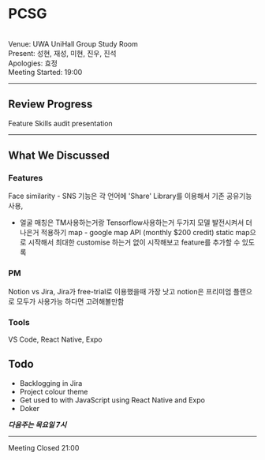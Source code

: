 # PCSG
<br>Venue: UWA UniHall Group Study Room
<br>Present: 성현, 재성, 미현, 진우, 진석
<br>Apologies: 효정
<br>Meeting Started: 19:00 

___

## Review Progress
Feature Skills audit presentation

--- 

## What We Discussed
### Features
Face similarity - SNS 기능은 각 언어에 'Share' Library를 이용해서 기존 공유기능 사용, 
+ 얼굴 매칭은 TM사용하는거랑 Tensorflow사용하는거 두가지 모델 발전시켜서 더 나은거 적용하기
map - google map API (monthly $200 credit) static map으로 시작해서 최대한 customise 하는거 없이 시작해보고 feature를 추가할 수 있도록

### PM
Notion vs Jira, Jira가 free-trial로 이용했을때 가장 낫고 notion은 프리미엄 플랜으로 모두가 사용가능 하다면 고려해볼만함

### Tools
VS Code, React Native, Expo

## Todo
+ Backlogging in Jira
+ Project colour theme
+ Get used to with JavaScript using React Native and Expo 
+ Doker

***다음주는 목요일 7시***
___

Meeting Closed 21:00
